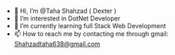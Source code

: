 - 👋 Hi, I’m @Taha Shahzad ( Dexter )
- 👀 I’m interested in DotNet Developer
- 🌱 I’m currently learning full Stack Web Development
- 📫 How to reach me by contacting me through gmail: Shahzadtaha638@gmail.com
